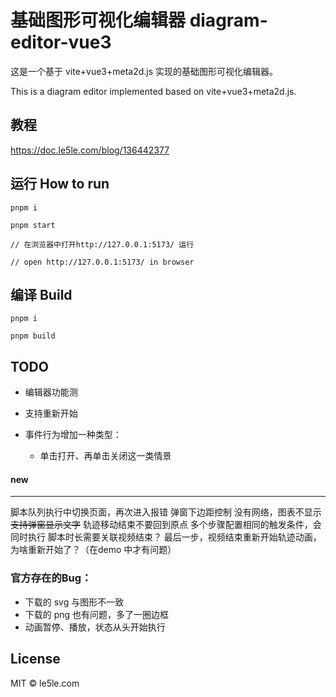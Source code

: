 # 基础图形可视化编辑器 diagram-editor-vue3

这是一个基于 vite+vue3+meta2d.js 实现的基础图形可视化编辑器。

This is a diagram editor implemented based on vite+vue3+meta2d.js.

## 教程

https://doc.le5le.com/blog/136442377

## 运行 How to run

```
pnpm i

pnpm start

// 在浏览器中打开http://127.0.0.1:5173/ 运行

// open http://127.0.0.1:5173/ in browser

```

## 编译 Build

```
pnpm i

pnpm build

```

## TODO

- 编辑器功能测
- 支持重新开始

- 事件行为增加一种类型：
  * 单击打开、再单击关闭这一类情景

  





#### new
*****************************
脚本队列执行中切换页面，再次进入报错
弹窗下边距控制
没有网络，图表不显示
~~支持弹窗显示文字~~
轨迹移动结束不要回到原点
多个步骤配置相同的触发条件，会同时执行
脚本时长需要关联视频结束？
最后一步，视频结束重新开始轨迹动画，为啥重新开始了？（在demo 中才有问题）



### 官方存在的Bug：
- 下载的 svg 与图形不一致
- 下载的 png 也有问题，多了一圈边框
- 动画暂停、播放，状态从头开始执行

## License

MIT © le5le.com
